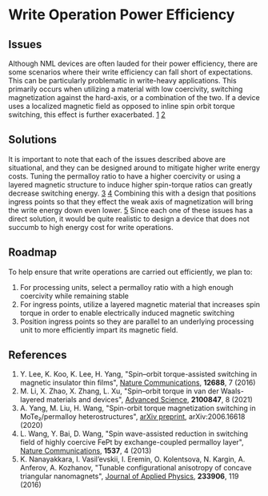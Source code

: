 # Write Operation Power Efficiency

## Issues

Although NML devices are often lauded for their power efficiency, there are some scenarios where their write efficiency can fall short of expectations. This can be particularly problematic in write-heavy applications. This primarily occurs when utilizing a material with low coercivity, switching magnetization against the hard-axis, or a combination of the two. If a device uses a localized magnetic field as opposed to inline spin orbit torque switching, this effect is further exacerbated. [1][1] [2][2]

## Solutions

It is important to note that each of the issues described above are situational, and they can be designed around to mitigate higher write energy costs. Tuning the permalloy ratio to have a higher coercivity or using a layered magnetic structure to induce higher spin-torque ratios can greatly decrease switching energy. [3][3] [4][4] Combining this with a design that positions ingress points so that they effect the weak axis of magnetization will bring the write energy down even lower. [5][5] Since each one of these issues has a direct solution, it would be quite realistic to design a device that does not succumb to high energy cost for write operations.

## Roadmap

To help ensure that write operations are carried out efficiently, we plan to:

1. For processing units, select a permalloy ratio with a high enough coercivity while remaining stable
2. For ingress points, utilize a layered magnetic material that increases spin torque in order to enable electrically induced magnetic switching
3. Position ingress points so they are parallel to an underlying processing unit to more efficiently impart its magnetic field.

## References

1. Y. Lee, K. Koo, K. Lee, H. Yang, "Spin–orbit torque-assisted switching in magnetic insulator thin films", [Nature Communications][1], **12688**, 7 (2016)
2. M. Li, X. Zhao, X. Zhang, L. Xu, "Spin–orbit torque in van der Waals-layered materials and devices", [Advanced Science][2], **2100847**, 8 (2021)
3. A. Yang, M. Liu, H. Wang, "Spin-orbit torque magnetization switching in MoTe₂/permalloy heterostructures", [arXiv preprint][3], arXiv:2006.16618 (2020)
4. L. Wang, Y. Bai, D. Wang, "Spin wave-assisted reduction in switching field of highly coercive FePt by exchange-coupled permalloy layer", [Nature Communications][4], **1537**, 4 (2013)
5. K. Nanayakkara, I. Vasil’evskii, I. Eremin, O. Kolentsova, N. Kargin, A. Anferov, A. Kozhanov, "Tunable configurational anisotropy of concave triangular nanomagnets", [Journal of Applied Physics][5], **233906**, 119 (2016)

[1]: spin-torque-switching.pdf
[2]: spin-torque-devices.pdf
[3]: spin-torque-in-heterostructures.pdf
[4]: reduction-in-switching-field.pdf
[5]: tunable-concave-triangles.pdf
